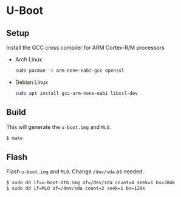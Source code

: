 # U-Boot

## Setup

Install the GCC cross compiler for ARM Cortex-R/M processors

- Arch Linux
  ```bash
  sudo pacman -S arm-none-eabi-gcc openssl
  ```
- Debian Linux
  ```bash
  sudo apt install gcc-arm-none-eabi libssl-dev
  ```

## Build

This will generate the `u-boot.img` and `MLO`.

```bash
$ make
```

## Flash

Flash `u-boot.img` and `MLO`. Change `/dev/sda` as needed.

```bash
$ sudo dd if=u-boot-dtb.img of=/dev/sda count=4 seek=1 bs=384k
$ sudo dd if=MLO of=/dev/sda count=2 seek=1 bs=128k
```
